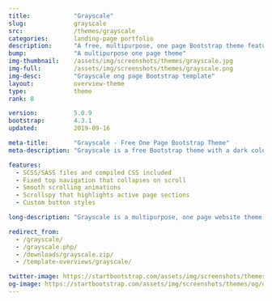```yaml
---
title:            "Grayscale"
slug:             grayscale
src:              /themes/grayscale
categories:       landing-page portfolio
description:      "A free, multipurpose, one page Bootstrap theme featuring a dark color scheme and smooth scrolling animations"
bump:             "A multipurpose one page theme"
img-thumbnail:    /assets/img/screenshots/themes/grayscale.jpg
img-full:         /assets/img/screenshots/themes/grayscale.png
img-desc:         "Grayscale ong page Bootstrap template"
layout:           overview-theme
type:             theme
rank: 8

version:          5.0.9
bootstrap:        4.3.1
updated:          2019-09-16

meta-title:       "Grayscale - Free One Page Bootstrap Theme"
meta-description: "Grayscale is a free Bootstrap theme with a dark color scheme, smooth scrolling page animations, and a collapsing top navigation bar. It works great for portfolios, businesses, and more!"

features:
  - SCSS/SASS files and compiled CSS included
  - Fixed top navigation that collapses on scroll
  - Smooth scrolling animations
  - Scrollspy that highlights active page sections
  - Custom button styles

long-description: "Grayscale is a multipurpose, one page website theme featuring a dark layout along with smooth scrolling page animations."

redirect_from:
  - /grayscale/
  - /grayscale.php/
  - /downloads/grayscale.zip/
  - /template-overviews/grayscale/

twitter-image: https://startbootstrap.com/assets/img/screenshots/themes/twitter/twitter-grayscale.png
og-image: https://startbootstrap.com/assets/img/screenshots/themes/og/og-grayscale.png
---
```

